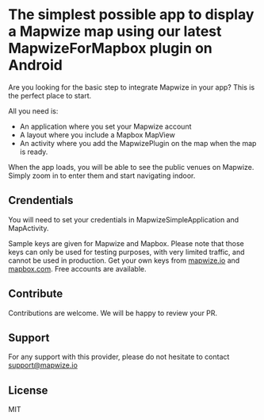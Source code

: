 # The simplest possible app to display a Mapwize map using our latest MapwizeForMapbox plugin on Android

Are you looking for the basic step to integrate Mapwize in your app? This is the perfect place to start.

All you need is:

- An application where you set your Mapwize account
- A layout where you include a Mapbox MapView
- An activity where you add the MapwizePlugin on the map when the map is ready.

When the app loads, you will be able to see the public venues on Mapwize. Simply zoom in to enter them and start navigating indoor.

## Crendentials

You will need to set your credentials in MapwizeSimpleApplication and MapActivity.

Sample keys are given for Mapwize and Mapbox. Please note that those keys can only be used for testing purposes, with very limited traffic, and cannot be used in production. Get your own keys from [mapwize.io](https://www.mapwize.io) and [mapbox.com](https://www.mapbox.com). Free accounts are available.

## Contribute

Contributions are welcome. We will be happy to review your PR.

## Support

For any support with this provider, please do not hesitate to contact [support@mapwize.io](mailto:support@mapwize.io)

## License

MIT